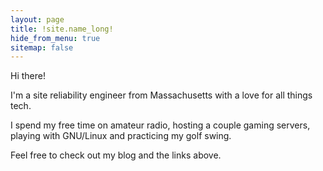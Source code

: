 ```yaml
---
layout: page
title: !site.name_long!
hide_from_menu: true
sitemap: false
---
```


Hi there!

I'm a site reliability engineer from Massachusetts with a love for all things tech.

I spend my free time on amateur radio, hosting a couple gaming servers, playing with GNU/Linux and practicing my golf swing.

Feel free to check out my blog and the links above.
